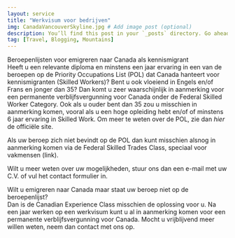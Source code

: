```yaml
---
layout: service
title: "Werkvisum voor bedrijven"
img: CanadaVancouverSkyline.jpg # Add image post (optional)
description: You’ll find this post in your `_posts` directory. Go ahead and edit it and re-build the site to see your changes. # Add post description (optional)
tag: [Travel, Blogging, Mountains]
---
```

Beroepenlijsten voor emigreren naar Canada als kennismigrant<br/>
Heeft u een relevante diploma en minstens een jaar ervaring in een van de beroepen op de Priority Occupations List (POL) dat Canada hanteert voor kennismigranten (Skilled Workers)? Bent u ook vloeiend in Engels en/of Frans en jonger dan 35? Dan komt u zeer waarschijnlijk in aanmerking voor een permanente verblijfsvergunning voor Canada onder de Federal Skilled Worker Category.
Ook als u ouder bent dan 35 zou u misschien in aanmerking komen, vooral als u een hoge opleiding hebt en/of of minstens 6 jaar ervaring in Skilled Work. Om meer te weten over de POL, zie dan *hier* de officiële site.

<p>Als uw beroep zich niet bevindt op de POL dan kunt misschien alsnog in aanmerking komen via de Federal Skilled Trades Class, speciaal voor vakmensen (link).<p/>

<p>Wilt u meer weten over uw mogelijkheden, stuur ons dan een e-mail met uw C.V. of vul het contact formulier in.<p/>

<p>Wilt u emigreren naar Canada maar staat uw beroep niet op de beroepenlijst?<br/>
Dan is de Canadian Experience Class misschien de oplossing voor u. Na een jaar werken op een werkvisum kunt u al in aanmerking komen voor een permanente verblijfsvergunning voor Canada. Mocht u vrijblijvend meer willen weten, neem dan contact met ons op.<p/>
